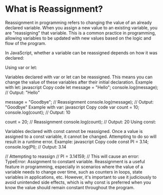 # What is Reassignment?

Reassignment in programming refers to changing the value of an already declared variable. When you assign a new value to an existing variable, you are "reassigning" that variable. This is a common practice in programming, allowing variables to be updated with new values based on the logic and flow of the program.

In JavaScript, whether a variable can be reassigned depends on how it was declared:

Using var or let:

Variables declared with var or let can be reassigned. This means you can change the value of these variables after their initial declaration.
Example with let:
javascript
Copy code
let message = "Hello";
console.log(message);  // Output: "Hello"

message = "Goodbye";   // Reassignment
console.log(message);  // Output: "Goodbye"
Example with var:
javascript
Copy code
var count = 10;
console.log(count);  // Output: 10

count = 20;          // Reassignment
console.log(count);  // Output: 20
Using const:

Variables declared with const cannot be reassigned. Once a value is assigned to a const variable, it cannot be changed. Attempting to do so will result in a runtime error.
Example:
javascript
Copy code
const PI = 3.14;
console.log(PI);  // Output: 3.14

// Attempting to reassign
// PI = 3.14159;    // This will cause an error: TypeError: Assignment to constant variable.
Reassignment is a useful feature in programming, especially in scenarios where the value of a variable needs to change over time, such as counters in loops, state variables in applications, etc. However, it's important to use it judiciously to avoid unintended side effects, which is why const is preferred when you know the value should remain constant throughout the program.